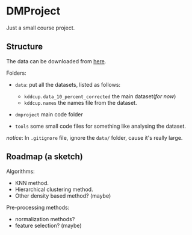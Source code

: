 # DMProject

Just a small course project.

## Structure

The data can be downloaded from [here](http://archive.ics.uci.edu/ml/machine-learning-databases/kddcup99-mld/).

Folders:
* `data`: put all the datasets, listed as follows:
    - `kddcup.data_10_percent_corrected` the main dataset(*for now*)
    - `kddcup.names` the names file from the dataset. 
    
* `dmproject` main code folder
* `tools` some small code files for something like analysing the dataset. 

*_notice_*: In `.gitignore` file, ignore the `data/` folder, cause it's really large.

## Roadmap (a sketch)

Algorithms:
 
* KNN method.
* Hierarchical clustering method.
* Other density based method? (maybe)

Pre-processing methods:
* normalization methods?
* feature selection? (maybe)
